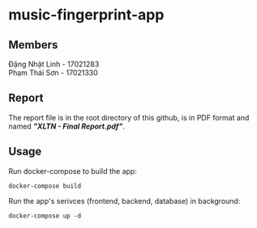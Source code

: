 # music-fingerprint-app

## Members

Đặng Nhật Linh - 17021283 <br>
Phạm Thái Sơn - 17021330

## Report

The report file is in the root directory of this github, is in PDF format and named ***"XLTN - Final Report.pdf"***.

## Usage

Run docker-compose to build the app:
```
docker-compose build
```
Run the app's serivces (frontend, backend, database) in background:
```
docker-compose up -d
```

